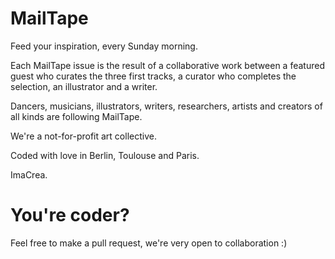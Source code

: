 MailTape
===========
Feed your inspiration, every Sunday morning.

Each MailTape issue is the result of a collaborative work between a featured guest who curates the three first tracks, a curator who completes the selection, an illustrator and a writer.

Dancers, musicians, illustrators, writers, researchers, artists and creators of all kinds are following MailTape.
                                
We're a not-for-profit art collective. 

Coded with love in Berlin, Toulouse and Paris.

ImaCrea.

You're coder?
==========
Feel free to make a pull request, we're very open to collaboration :)